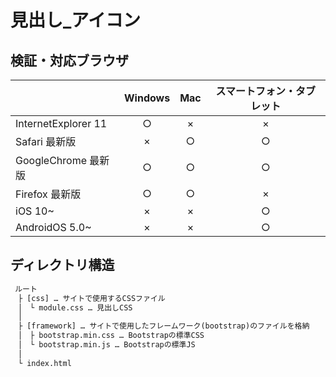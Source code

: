 # 見出し_アイコン

## 検証・対応ブラウザ  
|| **Windows** | **Mac** | **スマートフォン・タブレット** |
|:----- |:-----:|:-----:|:-----:|
|InternetExplorer 11|○|×|×|
|Safari 最新版|×|○|○|
|GoogleChrome 最新版|○|○|○|
|Firefox 最新版|○|○|×|
|iOS 10~|×|×|○|
|AndroidOS 5.0~|×|×|○|  
 
 
## ディレクトリ構造

```html
 ルート  
　├ [css] … サイトで使用するCSSファイル   
　│　└ module.css … 見出しCSS  
　│    
　├ [framework] … サイトで使用したフレームワーク(bootstrap)のファイルを格納
　│　├ bootstrap.min.css … Bootstrapの標準CSS   
　│　└ bootstrap.min.js … Bootstrapの標準JS    
　│  
　└ index.html
 ```
